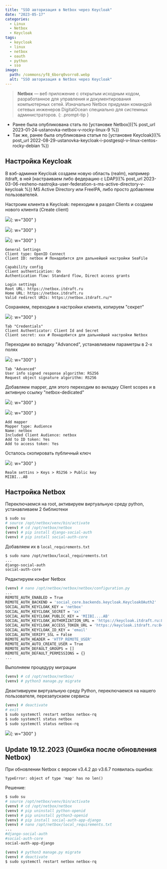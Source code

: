 ```yaml
---
title: "SSO авторизация в Netbox через Keycloak"
date: "2023-05-17"
categories: 
  - Linux
  - Netbox
  - Keycloak
tags: 
  - keycloak
  - linux
  - netbox
  - oauth
  - python
  - sso
image:
  path: /commons/yf8_6borq0vorro8.webp
  alt: "SSO авторизация в Netbox через Keycloak"
---
```


> **Netbox** — веб приложение с открытым исходным кодом, разработанное для управления и документирования компьютерных сетей. Изначально Netbox придуман командой сетевых инженеров DigitalOcean специально для системных администраторов.
{: .prompt-tip }

- Ранее была опубликована стать по [установке Netbox]({% post_url 2023-01-24-ustanovka-netbox-v-rocky-linux-9 %})
- Tак же, ранее была опубликована статья по [установке Keycloak]({% post_url 2022-08-29-ustanovka-keycloak-i-postgesql-v-linux-centos-rocky-debian %})

## Настройка Keycloak

В вэб-админке Keycloak создаем новую область (realm), например itdraft, в ней [настраиваем либо федерацию с LDAP]({% post_url 2023-03-06-resheno-nastrojka-user-federation-s-ms-active-directory-v-keycloak %}) MS Active Directory или FreeIPA, либо просто добавляем пользователей.

Настроим клиента в Keycloak: переходим в раздел Clients и создаем нового клиента (Create client)

![](/assets/img/posts/2023/05/17/image-50.png){: w="300" }

![](/assets/img/posts/2023/05/17/image-51.png){: w="300" }

![](/assets/img/posts/2023/05/17/image-52.png){: w="300" }

```
General Settings
Client type: OpenID Connect
Client ID: netbox # Понадобится для дальнейшей настройки SeaFile

Capability config
Client authentication: On
Authentication flow: Standard flow, Direct access grants

Login settings
Root URL: https://netbox.itdraft.ru
Home URL: https://netbox.itdraft.ru
Valid redirect URIs: https://netbox.itdraft.ru/*
```

Сохраняем, переходим в настройки клиента, копируем "секрет"

![](/assets/img/posts/2023/05/17/image-53.png){: w="300" }

```
Tab "Credentials"
Client Authenticator: Client Id and Secret
Client secret: xxx # Понадобится для дальнейшей настройки Netbox
```

Переходим во вкладку "Advanced", устанавливаем параметры в 2-х полях

![](/assets/img/posts/2023/05/17/image-54.png){: w="300" }

```
Tab "Advanced"
User info signed response algorithm: RS256
Request object signature algorithm: RS256
```

Добавляем mapper, для этого переходим во вкладку Client scopes и в активную ссылку "netbox-dedicated"

![](/assets/img/posts/2023/05/17/image-57.png){: w="300" }

![](/assets/img/posts/2023/05/17/image-55.png){: w="300" }

```
Add mapper
Mapper type: Audience
Name: netbox
Included Client Audience: netbox
Add to ID token: Yes
Add to access token: Yes
```

Осталось скопировать публичный ключ

![](/assets/img/posts/2023/05/17/image-56.png){: w="300" }

```
Realm settins > Keys > RS256 > Public key
MIIBI...AB
```

## Настройка Netbox

Переключаемся на root, активируем виртуальную среду python, устанавливаем 2 библиотеки
```sh
$ sudo su
# source /opt/netbox/venv/bin/activate
(venv) # cd /opt/netbox/netbox
(venv) # pip install django-social-auth
(venv) # pip install social-auth-core
```

Добавляем их в `local_requirements.txt`
```sh
$ sudo nano /opt/netbox/local_requirements.txt
...
django-social-auth
social-auth-core
```

Редактируем конфиг Netbox
```sh
(venv) # nano /opt/netbox/netbox/netbox/configuration.py
...
REMOTE_AUTH_ENABLED = True
REMOTE_AUTH_BACKEND = 'social_core.backends.keycloak.KeycloakOAuth2'
SOCIAL_AUTH_KEYCLOAK_KEY = 'netbox'
SOCIAL_AUTH_KEYCLOAK_SECRET = 'xx'
SOCIAL_AUTH_KEYCLOAK_PUBLIC_KEY = 'MIIBI....AB'
SOCIAL_AUTH_KEYCLOAK_AUTHORIZATION_URL = 'https://keycloak.itdraft.ru:8443/realms/itdraft/protocol/openid-connect/auth'
SOCIAL_AUTH_KEYCLOAK_ACCESS_TOKEN_URL = 'https://keycloak.itdraft.ru:8443/realms/itdraft/protocol/openid-connect/token'
SOCIAL_AUTH_KEYCLOAK_ID_KEY = 'email'
SOCIAL_AUTH_VERIFY_SSL = False
REMOTE_AUTH_HEADER = 'HTTP_REMOTE_USER'
REMOTE_AUTH_AUTO_CREATE_USER = True
REMOTE_AUTH_DEFAULT_GROUPS = []
REMOTE_AUTH_DEFAULT_PERMISSIONS = {}
...
```

Выполняем процедуру миграции
```sh
(venv) # cd /opt/netbox/netbox/
(venv) # python3 manage.py migrate
```

Деактивируем виртуальную среду Python, переключаемся на нашего пользователя, перезапускаем сервисы
```sh
(venv) # deactivate
# exit
$ sudo systemctl restart netbox netbox-rq
$ sudo systemctl status netbox
$ sudo systemctl status netbox-rq
```

![](/assets/img/posts/2023/05/17/image-58.png){: w="300" }

## Update 19.12.2023 (Ошибка после обновления Netbox)

При обновлении Netbox с версии v3.4.2 до v3.6.7 появилась ошибка:
```
TypeError: object of type 'map' has no len()
```

Решение:
```sh
$ sudo su
# source /opt/netbox/venv/bin/activate
(venv) # cd /opt/netbox/netbox
(venv) # pip uninstall python-openid
(venv) # pip uninstall python3-openid
(venv) # pip install social-auth-app-django
(venv) # nano /opt/netbox/local_requirements.txt
...
#django-social-auth
#social-auth-core
social-auth-app-django

(venv) # python3 manage.py migrate
(venv) # deactivate
$ sudo systemctl restart netbox netbox-rq
```
